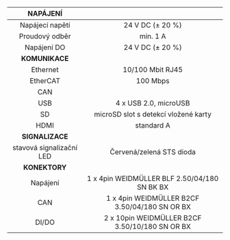 | **NAPÁJENÍ** |   |
| :---: | :---: |
| Napájecí napětí | 24 V DC (± 20 %) |
| Proudový odběr | min. 1 A |
| Napájení DO | 24 V DC (± 20 %) |
| **KOMUNIKACE** |   |
| Ethernet | 10/100 Mbit RJ45 |
| EtherCAT | 100 Mbps |
| CAN |   |
| USB | 4 x USB 2.0, microUSB |
| SD | microSD slot s detekcí vložené karty |
| HDMI | standard A |
| **SIGNALIZACE** |   |
| stavová signalizační LED | Červená/zelená STS dioda |
| **KONEKTORY** |   |
| Napájení | 1 x 4pin WEIDMÜLLER BLF 2.50/04/180 SN BK BX |
| CAN | 1 x 4pin WEIDMÜLLER B2CF 3.50/04/180 SN OR BX |
| DI/DO | 2 x 10pin WEIDMÜLLER B2CF 3.50/10/180 SN OR BX |
